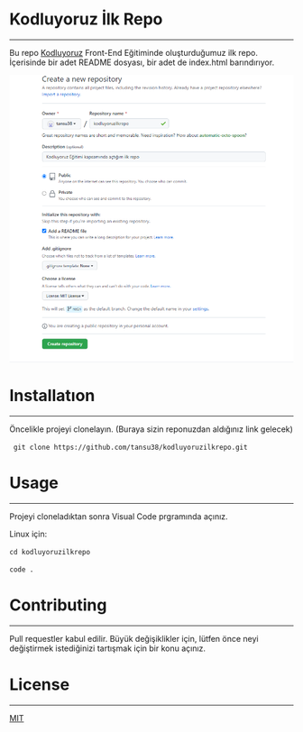 # Kodluyoruz İlk Repo
----------------------------

Bu repo [Kodluyoruz](https://kodluyoruz.org/tr/kodluyoruz/) Front-End Eğitiminde oluşturduğumuz ilk repo. İçerisinde bir adet README dosyası, bir adet de index.html barındırıyor.

![](1.PNG)


# Installatıon
----------------------------


Öncelikle projeyi clonelayın. (Buraya sizin reponuzdan aldığınız link gelecek)

` git clone https://github.com/tansu38/kodluyoruzilkrepo.git`


# Usage
----------------------------
Projeyi cloneladıktan sonra Visual Code prgramında açınız.

Linux için:

`cd kodluyoruzilkrepo `

`code .`


# Contributing
----------------------------
Pull requestler kabul edilir. Büyük değişiklikler için, lütfen önce neyi değiştirmek istediğinizi tartışmak için bir konu açınız.

# License
----------------------------
[MIT](https://choosealicense.com/licenses/mit/)

